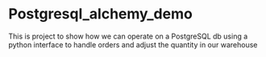 # Postgresql_alchemy_demo
This is  project to show how we can operate on a PostgreSQL db using a python interface to handle orders and adjust the quantity in our warehouse

